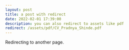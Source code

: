 ```yaml
---
layout: post
title: a post with redirect
date: 2022-02-01 17:39:00
description: you can also redirect to assets like pdf
redirect: /assets/pdf/CV_Pradnya_Shinde.pdf
---
```


Redirecting to another page.
